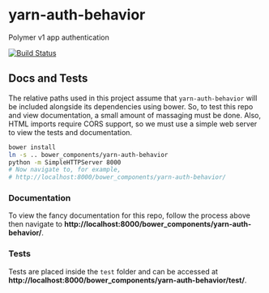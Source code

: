 # yarn-auth-behavior
Polymer v1 app authentication

[![Build Status](https://travis-ci.org/yarn-co/yarn-auth-behavior.svg?branch=master)](https://travis-ci.org/yarn-co/yarn-auth-behavior)

## Docs and Tests
The relative paths used in this project assume that `yarn-auth-behavior` will be included alongside its dependencies using bower.  So, to test this repo and view documentation, a small amount of massaging must be done.  Also, HTML imports require CORS support, so we must use a simple web server to view the tests and documentation.
```bash
bower install
ln -s .. bower_components/yarn-auth-behavior
python -m SimpleHTTPServer 8000
# Now navigate to, for example,
# http://localhost:8000/bower_components/yarn-auth-behavior/
```

### Documentation
To view the fancy documentation for this repo, follow the process above then navigate to **http://localhost:8000/bower_components/yarn-auth-behavior/**.

### Tests
Tests are placed inside the `test` folder and can be accessed at **http://localhost:8000/bower_components/yarn-auth-behavior/test/**.


